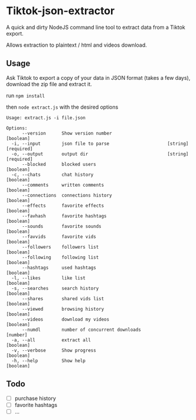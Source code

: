# Tiktok-json-extractor

A quick and dirty NodeJS command line tool to extract data from a Tiktok export.

Allows extraction to plaintext / html and videos download.

## Usage

Ask Tiktok to export a copy of your data in JSON format (takes a few days),
download the zip file and extract it.

run ```npm install``` 

then ```node extract.js``` with the desired options

```
Usage: extract.js -i file.json

Options:
      --version      Show version number                               [boolean]
  -i, --input        json file to parse                      [string] [required]
  -o, --output       output dir                              [string] [required]
      --blocked      blocked users                                     [boolean]
  -c, --chats        chat history                                      [boolean]
      --comments     written comments                                  [boolean]
      --connections  connections history                               [boolean]
      --effects      favorite effects                                  [boolean]
      --favhash      favorite hashtags                                 [boolean]
      --sounds       favorite sounds                                   [boolean]
      --favvids      favorite vids                                     [boolean]
      --followers    followers list                                    [boolean]
      --following    following list                                    [boolean]
      --hashtags     used hashtags                                     [boolean]
  -l, --likes        like list                                         [boolean]
  -s, --searches     search history                                    [boolean]
      --shares       shared vids list                                  [boolean]
      --viewed       browsing history                                  [boolean]
      --videos       download my videos                                [boolean]
      --numdl        number of concurrent downloads                     [number]
  -a, --all          extract all                                       [boolean]
  -v, --verbose      Show progress                                     [boolean]
  -h, --help         Show help                                         [boolean]
```

## Todo

- [ ] purchase history
- [ ] favorite hashtags
- [ ] ...
